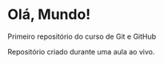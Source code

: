 # Olá, Mundo!
 Primeiro repositório do curso de Git e GitHub

 Repositório criado durante uma aula ao vivo.
 

